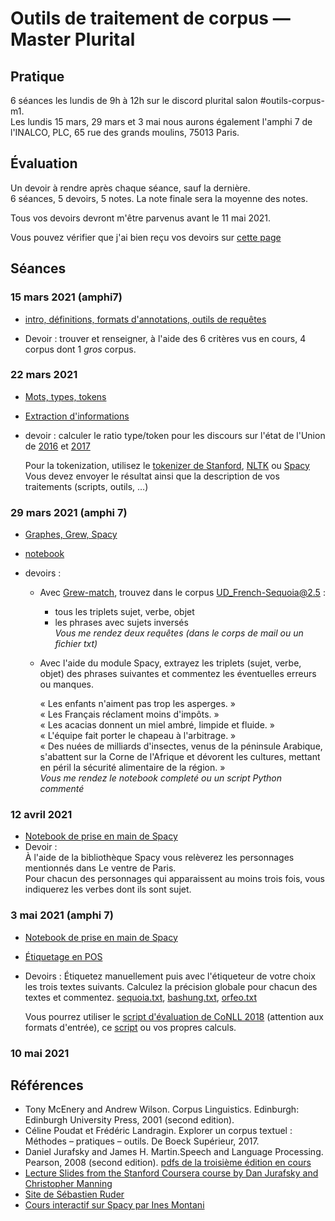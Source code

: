 # Outils de traitement de corpus — Master Plurital

## Pratique

6 séances les lundis de 9h à 12h sur le discord plurital salon #outils-corpus-m1.  
Les lundis 15 mars, 29 mars et 3 mai nous aurons également l'amphi 7 de l'INALCO, PLC, 65 rue des grands moulins, 75013 Paris.

## Évaluation

Un devoir à rendre après chaque séance, sauf la dernière.  
6 séances, 5 devoirs, 5 notes. La note finale sera la moyenne des notes.

Tous vos devoirs devront m'être parvenus avant le 11 mai 2021.

Vous pouvez vérifier que j'ai bien reçu vos devoirs sur [cette page](devoirs-rendus.md)

## Séances

### 15 mars 2021 (amphi7)

* [intro, définitions, formats d'annotations, outils de requêtes](outils_corpus-1.html)

* Devoir : trouver et renseigner, à l'aide des 6 critères vus en cours, 4 corpus dont 1 *gros* corpus. 

### 22 mars 2021

* [Mots, types, tokens](outils_corpus-2.html)
* [Extraction d'informations](outils_corpus-3.html)

* devoir : calculer le ratio type/token pour les discours sur l'état de l'Union de [2016](files/stateoftheunion2016.txt) et [2017](files/stateoftheunion2017.txt)

  Pour la tokenization, utilisez le [tokenizer de Stanford](https://nlp.stanford.edu/software/tokenizer.shtml), [NLTK](http://www.nltk.org) ou [Spacy](https://spacy.io/)
  Vous devez envoyer le résultat ainsi que la description de vos traitements (scripts, outils, …)


### 29 mars 2021 (amphi 7)

* [Graphes, Grew, Spacy](outils_corpus-4.html)
* [notebook](outils_corpus-4.ipynb)

* devoirs : 
  - Avec [Grew-match](http://match.grew.fr/?corpus=UD_French-Sequoia@2.5#), trouvez dans le corpus UD_French-Sequoia@2.5 :
     - tous les triplets sujet, verbe, objet
     - les phrases avec sujets inversés  
  *Vous me rendez deux requêtes (dans le corps de mail ou un fichier txt)*

  - Avec l'aide du module Spacy, extrayez les triplets (sujet, verbe, objet) des phrases suivantes et commentez les éventuelles erreurs ou manques.

    « Les enfants n'aiment pas trop les asperges. »  
    « Les Français réclament moins d'impôts. »  
    « Les acacias donnent un miel ambré, limpide et fluide. »  
    « L'équipe fait porter le chapeau à l'arbitrage. »  
    « Des nuées de milliards d'insectes, venus de la péninsule Arabique, s'abattent sur la Corne de l'Afrique et dévorent les cultures, mettant en péril la sécurité alimentaire de la région. »  
  *Vous me rendez le notebook completé ou un script Python commenté*

### 12 avril 2021

* [Notebook de prise en main de Spacy](outils_corpus-5.ipynb)
* Devoir :  
  À l'aide de la bibliothèque Spacy vous relèverez les personnages mentionnés dans Le ventre de Paris.  
  Pour chacun des personnages qui apparaissent au moins trois fois, vous indiquerez les verbes dont ils sont sujet.

### 3 mai 2021 (amphi 7)
* [Notebook de prise en main de Spacy](outils_corpus-5.ipynb)
* [Étiquetage en POS](outils_corpus-6.html)

* Devoirs : Étiquetez manuellement puis avec l'étiqueteur de votre choix les trois textes suivants. Calculez la précision globale pour chacun des textes et commentez.
[sequoia.txt](files/sequoia.txt), [bashung.txt](files/bashung.txt), [orfeo.txt](files/orfeo.txt)

  Vous pourrez utiliser le [script d'évaluation de CoNLL 2018](http://universaldependencies.org/conll18/evaluation.html) (attention aux formats d'entrée), ce [script](https://github.com/dtuggener/ComparEval/blob/master/pos_tagging/eval_pos_tagger.py) ou vos propres calculs.


### 10 mai 2021

## Références

  * Tony McEnery and Andrew Wilson. Corpus  Linguistics. Edinburgh: Edinburgh University Press, 2001 (second edition).
  * Céline Poudat et Frédéric Landragin. Explorer un corpus textuel : Méthodes – pratiques – outils. De Boeck Supérieur, 2017.
  * Daniel Jurafsky and James H. Martin.Speech and Language Processing. Pearson, 2008 (second edition). [pdfs de la troisième édition en cours](https://web.stanford.edu/~jurafsky/slp3/)
  * [Lecture Slides from the Stanford Coursera course by Dan Jurafsky and Christopher Manning](https://web.stanford.edu/~jurafsky/NLPCourseraSlides.html)
  * [Site de Sébastien Ruder](http://ruder.io/)
  * [Cours interactif sur Spacy par Ines Montani](https://course.spacy.io/)
